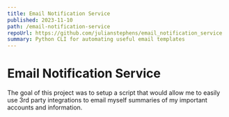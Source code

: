```yaml
---
title: Email Notification Service
published: 2023-11-10
path: /email-notification-service
repoUrl: https://github.com/julianstephens/email_notification_service
summary: Python CLI for automating useful email templates
---
```


# Email Notification Service

The goal of this project was to setup a script that would allow me to easily use 3rd party integrations to email myself summaries of my important accounts and information.

